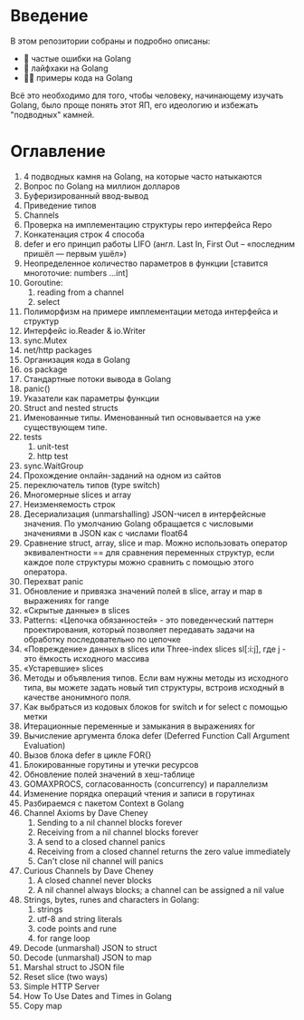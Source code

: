 # Введение

В этом репозитории собраны и подробно описаны:
* :bug: частые ошибки на Golang
* :rocket: лайфхаки на Golang
* :technologist: примеры кода на Golang

Всё это необходимо для того, чтобы человеку, начинающему изучать Golang, было проще понять этот ЯП, его идеологию и
избежать "подводных" камней.

# Оглавление

1. 4 подводных камня на Golang, на которые часто натыкаются
2. Вопрос по Golang на миллион долларов
3. Буферизированный ввод-вывод
4. Приведение типов
5. Channels
6. Проверка на имплементацию структуры repo интерфейса Repo
7. Конкатенация строк 4 способа
8. defer и его принцип работы LIFO (англ. Last In, First Out – «последним пришёл — первым ушёл»)
9. Неопределенное количество параметров в функции [ставится многоточие: numbers ...int]
10. Goroutine: 
    1. reading from a channel
    2. select
11. Полиморфизм на примере имплементации метода интерфейса и структур
12. Интерфейс io.Reader & io.Writer
13. sync.Mutex
14. net/http packages
15. Организация кода в Golang
16. os package
17. Стандартные потоки вывода в Golang
18. panic()
19. Указатели как параметры функции
20. Struct and nested structs
21. Именованные типы. Именованный тип основывается на уже существующем типе.
22. tests
    1. unit-test
    2. http test
23. sync.WaitGroup
24. Прохождение онлайн-заданий на одном из сайтов
25. переключатель типов (type switch)
26. Многомерные slices и array
27. Неизменяемость строк
28. Десериализация (unmarshalling) JSON-чисел в интерфейсные значения. По умолчанию Golang обращается с числовыми
    значениями в JSON как с числами float64
29. Сравнение struct, array, slice и map. Можно использовать оператор эквивалентности == для сравнения переменных
    структур, если каждое поле структуры можно сравнить с помощью этого оператора.
30. Перехват panic
31. Обновление и привязка значений полей в slice, array и map в выражениях for range
32. «Скрытые данные» в slices
33. Patterns: «Цепочка обязанностей» - это поведенческий паттерн проектирования, который позволяет передавать задачи на
    обработку последовательно по цепочке
34. «Повреждение» данных в slices или Three-index slices sl[:i:j], где j - это ёмкость исходного массива
35. «Устаревшие» slices
36. Методы и объявления типов. Если вам нужны методы из исходного типа, вы можете задать новый тип структуры, встроив
    исходный в качестве анонимного поля.
37. Как выбраться из кодовых блоков for switch и for select с помощью метки
38. Итерационные переменные и замыкания в выражениях for
39. Вычисление аргумента блока defer (Deferred Function Call Argument Evaluation)
40. Вызов блока defer в цикле FOR{}
41. Блокированные горутины и утечки ресурсов
42. Обновление полей значений в хеш-таблице
43. GOMAXPROCS, согласованность (concurrency) и параллелизм
44. Изменение порядка операций чтения и записи в горутинах
45. Разбираемся с пакетом Context в Golang
46. Channel Axioms by Dave Cheney
    1. Sending to a nil channel blocks forever
    2. Receiving from a nil channel blocks forever
    3. A send to a closed channel panics
    4. Receiving from a closed channel returns the zero value immediately
    5. Can't close nil channel will panics
47. Curious Channels by Dave Cheney
    1. A closed channel never blocks
    2. A nil channel always blocks; a channel can be assigned a nil value
48. Strings, bytes, runes and characters in Golang:
    1. strings
    2. utf-8 and string literals
    3. code points and rune
    4. for range loop
49. Decode (unmarshal) JSON to struct
50. Decode (unmarshal) JSON to map
51. Marshal struct to JSON file
52. Reset slice (two ways)
53. Simple HTTP Server
54. How To Use Dates and Times in Golang
55. Copy map
